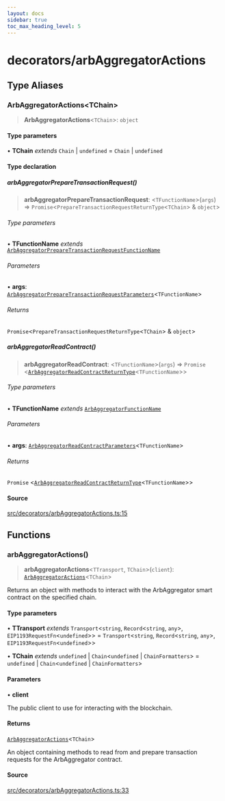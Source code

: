 ```yaml
---
layout: docs
sidebar: true
toc_max_heading_level: 5
---
```


# decorators/arbAggregatorActions

## Type Aliases

### ArbAggregatorActions\<TChain\>

> **ArbAggregatorActions**\<`TChain`\>: `object`

#### Type parameters

• **TChain** *extends* `Chain` \| `undefined` = `Chain` \| `undefined`

#### Type declaration

##### arbAggregatorPrepareTransactionRequest()

> **arbAggregatorPrepareTransactionRequest**: \<`TFunctionName`\>(`args`) => `Promise`\<`PrepareTransactionRequestReturnType`\<`TChain`\> & `object`\>

###### Type parameters

• **TFunctionName** *extends* [`ArbAggregatorPrepareTransactionRequestFunctionName`](../arbAggregatorPrepareTransactionRequest.md#arbaggregatorpreparetransactionrequestfunctionname)

###### Parameters

• **args**: [`ArbAggregatorPrepareTransactionRequestParameters`](../arbAggregatorPrepareTransactionRequest.md#arbaggregatorpreparetransactionrequestparameterstfunctionname)\<`TFunctionName`\>

###### Returns

`Promise`\<`PrepareTransactionRequestReturnType`\<`TChain`\> & `object`\>

##### arbAggregatorReadContract()

> **arbAggregatorReadContract**: \<`TFunctionName`\>(`args`) => `Promise` \<[`ArbAggregatorReadContractReturnType`](../arbAggregatorReadContract.md#arbaggregatorreadcontractreturntypetfunctionname)\<`TFunctionName`\>\>

###### Type parameters

• **TFunctionName** *extends* [`ArbAggregatorFunctionName`](../arbAggregatorReadContract.md#arbaggregatorfunctionname)

###### Parameters

• **args**: [`ArbAggregatorReadContractParameters`](../arbAggregatorReadContract.md#arbaggregatorreadcontractparameterstfunctionname)\<`TFunctionName`\>

###### Returns

`Promise` \<[`ArbAggregatorReadContractReturnType`](../arbAggregatorReadContract.md#arbaggregatorreadcontractreturntypetfunctionname)\<`TFunctionName`\>\>

#### Source

[src/decorators/arbAggregatorActions.ts:15](https://github.com/anegg0/arbitrum-orbit-sdk/blob/1aa2030374f41bb1bf01834ef0c05d2e6663f5e5/src/decorators/arbAggregatorActions.ts#L15)

## Functions

### arbAggregatorActions()

> **arbAggregatorActions**\<`TTransport`, `TChain`\>(`client`): [`ArbAggregatorActions`](arbAggregatorActions.md#arbaggregatoractionstchain)\<`TChain`\>

Returns an object with methods to interact with the ArbAggregator smart contract on the specified chain.

#### Type parameters

• **TTransport** *extends* `Transport`\<`string`, `Record`\<`string`, `any`\>, `EIP1193RequestFn`\<`undefined`\>\> = `Transport`\<`string`, `Record`\<`string`, `any`\>, `EIP1193RequestFn`\<`undefined`\>\>

• **TChain** *extends* `undefined` \| `Chain`\<`undefined` \| `ChainFormatters`\> = `undefined` \| `Chain`\<`undefined` \| `ChainFormatters`\>

#### Parameters

• **client**

The public client to use for interacting with the blockchain.

#### Returns

[`ArbAggregatorActions`](arbAggregatorActions.md#arbaggregatoractionstchain)\<`TChain`\>

An object containing methods to read from and prepare transaction requests for the ArbAggregator contract.

#### Source

[src/decorators/arbAggregatorActions.ts:33](https://github.com/anegg0/arbitrum-orbit-sdk/blob/1aa2030374f41bb1bf01834ef0c05d2e6663f5e5/src/decorators/arbAggregatorActions.ts#L33)
